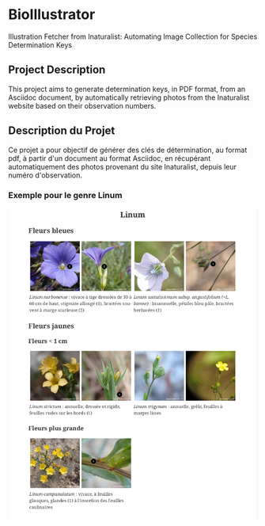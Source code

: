 # BioIllustrator

Illustration Fetcher from Inaturalist: Automating Image Collection for Species Determination Keys

## Project Description

This project aims to generate determination keys, in PDF format, from an Asciidoc document, by automatically retrieving photos from the Inaturalist website based on their observation numbers.

## Description du Projet

Ce projet a pour objectif de générer des clés de détermination, au format pdf, à partir d'un document au format Asciidoc, en récupérant automatiquement des photos provenant du site Inaturalist, depuis leur numéro d'observation.

### Exemple pour le genre Linum

![1684572489709](image/README/1684572489709.png)
